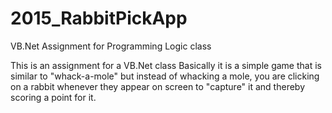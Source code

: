 # 2015_RabbitPickApp
VB.Net Assignment for Programming Logic class

This is an assignment for a VB.Net class 
Basically it is a simple game that is similar to "whack-a-mole" but instead of whacking a mole, you are clicking on a rabbit whenever
they appear on screen to "capture" it and thereby scoring a point for it. 

